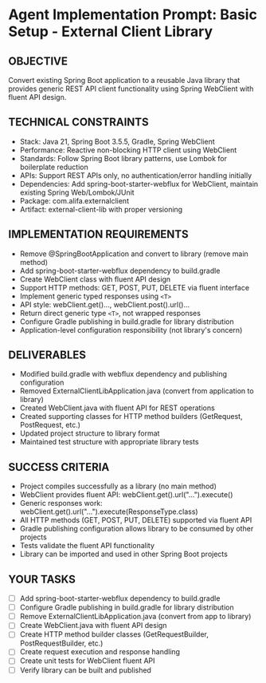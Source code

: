 # Agent Implementation Prompt: Basic Setup - External Client Library

## OBJECTIVE
Convert existing Spring Boot application to a reusable Java library that provides generic REST API client functionality using Spring WebClient with fluent API design.

## TECHNICAL CONSTRAINTS
- Stack: Java 21, Spring Boot 3.5.5, Gradle, Spring WebClient
- Performance: Reactive non-blocking HTTP client using WebClient
- Standards: Follow Spring Boot library patterns, use Lombok for boilerplate reduction
- APIs: Support REST APIs only, no authentication/error handling initially
- Dependencies: Add spring-boot-starter-webflux for WebClient, maintain existing Spring Web/Lombok/JUnit
- Package: com.alifa.externalclient
- Artifact: external-client-lib with proper versioning

## IMPLEMENTATION REQUIREMENTS
- Remove @SpringBootApplication and convert to library (remove main method)
- Add spring-boot-starter-webflux dependency to build.gradle
- Create WebClient class with fluent API design
- Support HTTP methods: GET, POST, PUT, DELETE via fluent interface
- Implement generic typed responses using `<T>`
- API style: webClient.get()..., webClient.post().url()...
- Return direct generic type `<T>`, not wrapped responses
- Configure Gradle publishing in build.gradle for library distribution
- Application-level configuration responsibility (not library's concern)

## DELIVERABLES
- Modified build.gradle with webflux dependency and publishing configuration
- Removed ExternalClientLibApplication.java (convert from application to library)
- Created WebClient.java with fluent API for REST operations
- Created supporting classes for HTTP method builders (GetRequest, PostRequest, etc.)
- Updated project structure to library format
- Maintained test structure with appropriate library tests

## SUCCESS CRITERIA
- Project compiles successfully as a library (no main method)
- WebClient provides fluent API: webClient.get().url("...").execute()
- Generic responses work: webClient.get().url("...").execute(ResponseType.class)
- All HTTP methods (GET, POST, PUT, DELETE) supported via fluent API
- Gradle publishing configuration allows library to be consumed by other projects
- Tests validate the fluent API functionality
- Library can be imported and used in other Spring Boot projects

## YOUR TASKS
- [ ] Add spring-boot-starter-webflux dependency to build.gradle
- [ ] Configure Gradle publishing in build.gradle for library distribution
- [ ] Remove ExternalClientLibApplication.java (convert from app to library)
- [ ] Create WebClient.java with fluent API design
- [ ] Create HTTP method builder classes (GetRequestBuilder, PostRequestBuilder, etc.)
- [ ] Create request execution and response handling
- [ ] Create unit tests for WebClient fluent API
- [ ] Verify library can be built and published